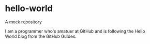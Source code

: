 # hello-world
A mock repository

I am a programmer who's amatuer at GitHub and is following the Hello World blog from the GitHub Guides.
